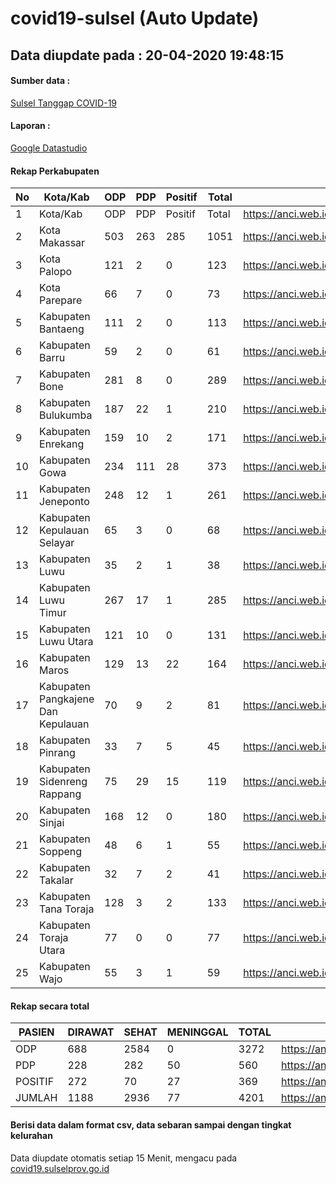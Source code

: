 
# covid19-sulsel (Auto Update)

## Data diupdate pada : 20-04-2020 19:48:15

#### Sumber data :
[Sulsel Tanggap COVID-19](https://covid19.sulselprov.go.id)

#### Laporan :
[Google Datastudio](https://anci.web.id/cor2)

#### Rekap Perkabupaten 
|No|Kota/Kab|ODP|PDP|Positif|Total|Link|
| --- | --- | --- | --- | --- | --- | --- |
|1|Kota/Kab|ODP|PDP|Positif|Total|https://anci.web.id/cor/kota/kab|
|2|Kota Makassar|503|263|285|1051|https://anci.web.id/cor/kota_makassar|
|3|Kota Palopo|121|2|0|123|https://anci.web.id/cor/kota_palopo|
|4|Kota Parepare|66|7|0|73|https://anci.web.id/cor/kota_parepare|
|5|Kabupaten Bantaeng|111|2|0|113|https://anci.web.id/cor/kabupaten_bantaeng|
|6|Kabupaten Barru|59|2|0|61|https://anci.web.id/cor/kabupaten_barru|
|7|Kabupaten Bone|281|8|0|289|https://anci.web.id/cor/kabupaten_bone|
|8|Kabupaten Bulukumba|187|22|1|210|https://anci.web.id/cor/kabupaten_bulukumba|
|9|Kabupaten Enrekang|159|10|2|171|https://anci.web.id/cor/kabupaten_enrekang|
|10|Kabupaten Gowa|234|111|28|373|https://anci.web.id/cor/kabupaten_gowa|
|11|Kabupaten Jeneponto|248|12|1|261|https://anci.web.id/cor/kabupaten_jeneponto|
|12|Kabupaten Kepulauan Selayar|65|3|0|68|https://anci.web.id/cor/kabupaten_kepulauan_selayar|
|13|Kabupaten Luwu|35|2|1|38|https://anci.web.id/cor/kabupaten_luwu|
|14|Kabupaten Luwu Timur|267|17|1|285|https://anci.web.id/cor/kabupaten_luwu_timur|
|15|Kabupaten Luwu Utara|121|10|0|131|https://anci.web.id/cor/kabupaten_luwu_utara|
|16|Kabupaten Maros|129|13|22|164|https://anci.web.id/cor/kabupaten_maros|
|17|Kabupaten Pangkajene Dan Kepulauan|70|9|2|81|https://anci.web.id/cor/kabupaten_pangkajene_dan_kepulauan|
|18|Kabupaten Pinrang|33|7|5|45|https://anci.web.id/cor/kabupaten_pinrang|
|19|Kabupaten Sidenreng Rappang|75|29|15|119|https://anci.web.id/cor/kabupaten_sidenreng_rappang|
|20|Kabupaten Sinjai|168|12|0|180|https://anci.web.id/cor/kabupaten_sinjai|
|21|Kabupaten Soppeng|48|6|1|55|https://anci.web.id/cor/kabupaten_soppeng|
|22|Kabupaten Takalar|32|7|2|41|https://anci.web.id/cor/kabupaten_takalar|
|23|Kabupaten Tana Toraja|128|3|2|133|https://anci.web.id/cor/kabupaten_tana_toraja|
|24|Kabupaten Toraja Utara|77|0|0|77|https://anci.web.id/cor/kabupaten_toraja_utara|
|25|Kabupaten Wajo|55|3|1|59|https://anci.web.id/cor/kabupaten_wajo|

#### Rekap secara total

| PASIEN | DIRAWAT | SEHAT | MENINGGAL | TOTAL | LINK |
| ---- | -------- | ---- | ---- |  ---- | ---- |
| ODP | 688 | 2584 | 0 | 3272 | https://anci.web.id/cor/odp_detail.html |
| PDP | 228 | 282 | 50 | 560 | https://anci.web.id/cor/pdp_detail.html |
| POSITIF | 272 | 70 | 27 | 369 | https://anci.web.id/cor/positif_detail.html |
| JUMLAH | 1188 | 2936 | 77 | 4201 | https://anci.web.id/cor/jumlah_sulsel/ |

 
#### Berisi data dalam format csv, data sebaran sampai dengan tingkat kelurahan

Data diupdate otomatis setiap 15 Menit, mengacu pada [covid19.sulselprov.go.id](https://covid19.sulselprov.go.id)

